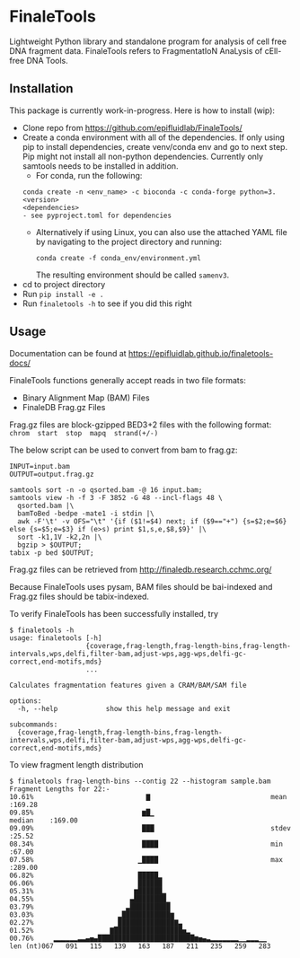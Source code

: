 # FinaleTools

Lightweight Python library and standalone program for analysis of cell free DNA fragment data. FinaleTools refers to FragmentatIoN AnaLysis of cEll-free DNA Tools.

## Installation
This package is currently work-in-progress. Here is how to install (wip):

- Clone repo from https://github.com/epifluidlab/FinaleTools/
- Create a conda environment with all of the dependencies. If only using pip to install dependencies, create venv/conda env and go to next step.
  Pip might not install all non-python dependencies. Currently only samtools needs to be installed in addition.
    - For conda, run the following:
    ```
    conda create -n <env_name> -c bioconda -c conda-forge python=3.<version>
    <dependencies>
    - see pyproject.toml for dependencies
    ```
    - Alternatively if using Linux, you can also use the attached YAML file by navigating to the project directory and running:
      ```
      conda create -f conda_env/environment.yml
      ```
      The resulting environment should be called `samenv3`.
- cd to project directory
- Run `pip install -e .`
- Run `finaletools -h` to see if you did this right

## Usage
Documentation can be found at https://epifluidlab.github.io/finaletools-docs/

FinaleTools functions generally accept reads in two file formats:
- Binary Alignment Map (BAM) Files
- FinaleDB Frag.gz Files

Frag.gz files are block-gzipped BED3+2 files with the following format:
`chrom  start  stop  mapq  strand(+/-)`

The below script can be used to convert from bam to frag.gz:
```
INPUT=input.bam
OUTPUT=output.frag.gz

samtools sort -n -o qsorted.bam -@ 16 input.bam;
samtools view -h -f 3 -F 3852 -G 48 --incl-flags 48 \
  qsorted.bam |\
  bamToBed -bedpe -mate1 -i stdin |\
  awk -F'\t' -v OFS="\t" '{if ($1!=$4) next; if ($9=="+") {s=$2;e=$6} else {s=$5;e=$3} if (e>s) print $1,s,e,$8,$9}' |\
  sort -k1,1V -k2,2n |\
  bgzip > $OUTPUT;
tabix -p bed $OUTPUT;
```

Frag.gz files can be retrieved from http://finaledb.research.cchmc.org/

Because FinaleTools uses pysam, BAM files should be bai-indexed and Frag.gz files should be tabix-indexed.

To verify FinaleTools has been successfully installed, try
```
$ finaletools -h
usage: finaletools [-h]
                   {coverage,frag-length,frag-length-bins,frag-length-intervals,wps,delfi,filter-bam,adjust-wps,agg-wps,delfi-gc-correct,end-motifs,mds}
                   ...

Calculates fragmentation features given a CRAM/BAM/SAM file

options:
  -h, --help            show this help message and exit

subcommands:
  {coverage,frag-length,frag-length-bins,frag-length-intervals,wps,delfi,filter-bam,adjust-wps,agg-wps,delfi-gc-correct,end-motifs,mds}
```

To view fragment length distribution
```
$ finaletools frag-length-bins --contig 22 --histogram sample.bam
Fragment Lengths for 22:-
10.61%                            ▇                              mean      :169.28
09.85%                           ▆█▁                             median    :169.00
09.09%                           ███                             stdev     :25.52
08.34%                           ████                            min       :67.00
07.58%                          ▁████                            max       :289.00
06.82%                          █████▂                          
06.06%                          ██████                          
05.31%                         ▆██████▂                         
04.55%                        ▄████████▁                        
03.79%                       ▃██████████                        
03.03%                     ▂████████████▆                       
02.27%                     ██████████████▇▃                     
01.52%                   ▇█████████████████▅▂                   
00.76%     ▂▂▂▂▂▂▃▃▄▅▄████████████████████████▆▅▄▃▂▂▂▂▂▂▂▁▁▂▂▂▁▁
len (nt)067   091   115   139   163   187   211   235   259   283
```

